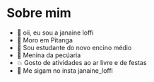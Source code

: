 # Sobre mim

- 🍁 oii, eu sou a janaine loffi
- 🏡 Moro em Pitanga
- 📌 Sou estudante do novo encino médio 
- 🤠 Menina da pecúaria 
- 💥 Gosto de atividades ao ar livre e de festas 
- 🎡 Me sigam no insta janaine_loffi

<!---
loiradotchan1/loiradotchan1 is a ✨ special ✨ repository because its `README.md` (this file) appears on your GitHub profile.
You can click the Preview link to take a look at your changes.
--->
